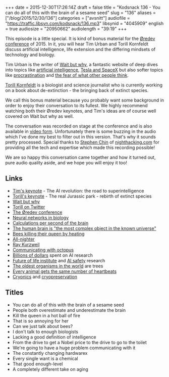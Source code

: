 +++
date = 2015-12-30T17:26:14Z
draft = false
title = "Kodsnack 136 - You can do all of this with the brain of a sesame seed"
slug = "136"
aliases = ["/blog/2015/12/30/136"]
categories = ["avsnitt"]
audiofile = "https://traffic.libsyn.com/kodsnack/136.mp3"
libsynid = "4045909"
english = true
audiosize = "20950662"
audiolength = "39:19"
+++

This episode is a little special. It is kind of bonus material for the [Øredev conference](http://www.oredev.org) of 2015. In it, you will hear Tim Urban and Torill Kornfeldt discuss artificial intelligence, life extension and the differing mindsets of technology and biology.

Tim Urban is the writer of [Wait but why](http://waitbutwhy.com/), a fantastic website of deep dives into topics like [artificial intelligence](http://waitbutwhy.com/2015/01/artificial-intelligence-revolution-1.html), [Tesla and SpaceX](http://waitbutwhy.com/2015/05/elon-musk-the-worlds-raddest-man.html) but also softer topics like [procrastination](http://waitbutwhy.com/2013/10/why-procrastinators-procrastinate.html) and [the fear of what other people think](http://waitbutwhy.com/2014/06/taming-mammoth-let-peoples-opinions-run-life.html).

[Torill Kornfeldt](https://twitter.com/vet_Torill) is a biologist and science journalist who is currently working on a book about de-extinction - the bringing back of extinct species.

We call this bonus material because you probably want some background in order to enjoy their conversation to its fullest. We highly recommend watching both their Øredev keynotes, and Tim's ideas are of course well covered on Wait but why as well.

The conversation was recorded on stage at the conference and is also available in [video form](https://www.youtube.com/watch?v=xDu4-o4uFRQ). Unfortunately there is some buzzing in the audio which I've done my best to filter out in this version. That's why it sounds pretty processed. Special thanks to [Stephen Chin](http://steveonjava.com/) of [nighthacking.com](http://nighthacking.com/) for providing all the tech and expertise which made this recording possible!

We are so happy this conversation came together and how it turned out, pure audio quality aside, and we hope you will enjoy it too!

## Links ##

* [Tim's keynote](https://vimeo.com/144847615) - The AI revolution: the road to superintelligence
* [Torill's keynote](https://vimeo.com/144804778) - The real Jurassic park - rebirth of extinct species
* [Wait but why](http://waitbutwhy.com/)
* [Torill on Twitter](https://twitter.com/vet_Torill)
* [The Øredev conference](http://www.oredev.org)
* [Neural networks in biology](https://en.wikipedia.org/wiki/Biological_neural_network)
* [Calculations per second of the brain](http://www.merkle.com/brainLimits.html)
* [The human brain is "the most complex object in the known universe"](http://www.npr.org/2013/06/14/191614360/decoding-the-most-complex-object-in-the-universe)
* [Bees killing their queen by heating](https://www.youtube.com/watch?v=1h81E-hlSbQ)
* [All-nighter](http://www.wikihow.com/Pull-an-All-Nighter)
* [Ray Kurzweil](https://en.wikipedia.org/wiki/Ray_Kurzweil)
* [Communicating with octopus](https://en.wikipedia.org/wiki/Cephalopod_intelligence)
* [Billions of dollars](http://www.wired.com/2014/01/google-buying-way-making-brain-irrelevant/) spent on AI research
* [Future of life institute](https://en.wikipedia.org/wiki/Future_of_Life_Institute) and [AI safety](https://en.wikipedia.org/wiki/Existential_risk_from_artificial_general_intelligence) research
* [The oldest organisms in the world](https://en.wikipedia.org/wiki/List_of_longest-living_organisms#Clonal_plant_and_fungi_colonies) are trees
* [Every animal gets the same number of heartbeats](http://www.npr.org/templates/story/story.php?storyId=12877984)
* [Cryonics](https://en.wikipedia.org/wiki/Cryonics) and [cryopreservation](https://en.wikipedia.org/wiki/Cryopreservation)

## Titles ##

* You can do all of this with the brain of a sesame seed
* People both overestimate and underestimate the brain
* Kill the queen in a hot ball of fire
* That is so annoying for her
* Can we just talk about bees?
* I don't talk to enough biologists
* Lacking a good definition of intelligence
* From the drive to get a Nobel price to the drive to go to the toilet
* We're going to have a huge problem communicating with it
* The constantly changing hardwarex
* Every single want is a chemical
* That good enough-level
* A completely different take on aging
